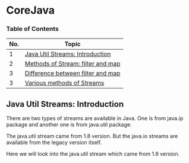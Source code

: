 # CoreJava


### Table of Contents

| No. | Topic                                                                                                                                                         |
| --- | ----------------------------------------------------------------------------------------------------------------------------------------------------------------- |
| 1   | [Java Util Streams: Introduction]()                                         |
| 2   | [Methods of Stream: filter and map]()
| 3   | [Difference between filter and map]()
| 3   | [Various methods of Streams]()

## Java Util Streams: Introduction

There are two types of streams are available in Java. One is from java.ip package and another one is from java.util package. 

The java.util stream came from 1.8 version. But the java.io streams are available from the legacy version itself. 

Here we will look into the java.util stream which came from 1.8 version. 
